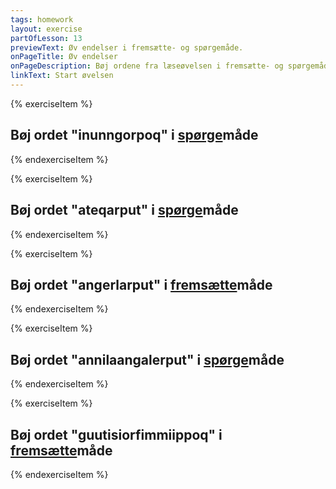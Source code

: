 ```yaml
---
tags: homework
layout: exercise
partOfLesson: 13
previewText: Øv endelser i fremsætte- og spørgemåde.
onPageTitle: Øv endelser
onPageDescription: Bøj ordene fra læseøvelsen i fremsætte- og spørgemåde.
linkText: Start øvelsen
---
```


{% exerciseItem %}

## Bøj ordet "inunngorpoq" i <u>spørge</u>måde
<multi-input data-labels="Uanga, Illit, Una, Uagut, Ilissi, Uku" data-validation="inunngorpunga, inunngorpit, inunngorpa, inunngorpugut, inunngorpisi, inunngorpat"></multi-input>
<feedback-message data-content="Inunngorpoq betyder: Han bliver født. Eller mere direkte oversat: Han bliver til et menneske"></feedback-message>
{% endexerciseItem %}

{% exerciseItem %}

## Bøj ordet "ateqarput" i <u>spørge</u>måde
<multi-input data-labels="Uanga, Illit, Una, Uagut, Ilissi, Uku" data-validation="ateqarpunga, ateqarpit, ateqarpa, ateqarpugut, ateqarpisi, ateqarpat"></multi-input>
<feedback-message data-content="Ateqarput betyder: De hedder. Eller mere direkte oversat: De har navne"></feedback-message>
{% endexerciseItem %}

{% exerciseItem %}

## Bøj ordet "angerlarput" i <u>fremsætte</u>måde
<multi-input data-labels="Uanga, Illit, Una, Uagut, Ilissi, Uku" data-validation="angerlarpunga, angerlarputit, angerlarpoq, angerlarpugut, angerlarpusi, angerlarput"></multi-input>
<feedback-message data-content="Angerlarput betyder: De tager hjem"></feedback-message>
{% endexerciseItem %}

{% exerciseItem %}

## Bøj ordet "annilaangalerput" i <u>spørge</u>måde
<multi-input data-labels="Uanga, Illit, Una, Uagut, Ilissi, Uku" data-validation="annilaangalerpunga, annilaangalerpit, annilaangalerpa, annilaangalerpugut, annilaangalerpisi, annilaangalerpat"></multi-input>
<feedback-message data-content="Annilaangalerput betyder: De blev bekymret"></feedback-message>
{% endexerciseItem %}

{% exerciseItem %}

## Bøj ordet "guutisiorfimmiippoq" i <u>fremsætte</u>måde
<multi-input data-labels="Uanga, Illit, Una, Uagut, Ilissi, Uku" data-validation="guutisiorfimmiippunga, guutisiorfimmiipputit, guutisiorfimmiippoq, guutisiorfimmiippugut, guutisiorfimmiippusi, guutisiorfimmiipput"></multi-input>
<feedback-message data-content="Guutisiorfimmiippoq betyder: Han er i templet"></feedback-message>
{% endexerciseItem %}

